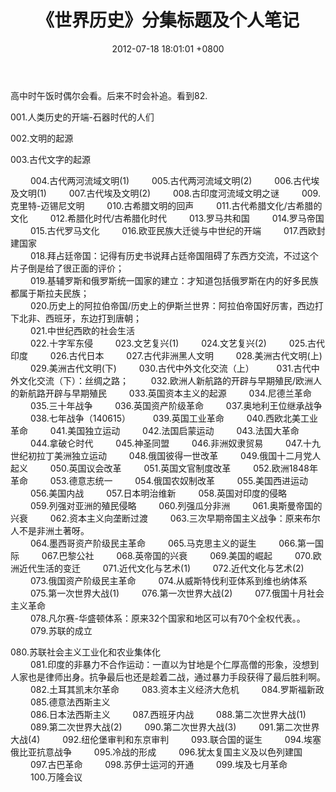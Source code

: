 ﻿---
layout: post
title:  "《世界历史》分集标题及个人笔记"
date:   2012-07-18 18:01:01 +0800
categories: reviews
---
高中时午饭时偶尔会看。后来不时会补追。看到82.  
   
001.人类历史的开端-石器时代的人们　　 

002.文明的起源　　 

003.古代文字的起源  
  
　　
004.古代两河流域文明(1)
　　
005.古代两河流域文明(2)
　　
006.古代埃及文明(1)
　　
007.古代埃及文明(2)
　　
008.古印度河流域文明之谜
　　
009.克里特-迈锡尼文明
　　
010.古希腊文明的回声
　　
011.古代希腊文化/古希腊的文化
　　
012.希腊化时代/古希腊化时代
　　
013.罗马共和国
　　
014.罗马帝国
　　
015.古代罗马文化
　　
016.欧亚民族大迁徙与中世纪的开端
　　
017.西欧封建国家  
　　
018.拜占廷帝国：记得有历史书说拜占廷帝国阻碍了东西方交流，不过这个片子倒是给了很正面的评价；  
　　
019.基辅罗斯和俄罗斯统一国家的建立：才知道包括俄罗斯在内的好多民族都属于斯拉夫民族；  
　　
020.历史上的阿拉伯帝国/历史上的伊斯兰世界：阿拉伯帝国好厉害，西边打下北非、西班牙，东边打到唐朝；  
　　
021.中世纪西欧的社会生活  
　　
022.十字军东侵
　　
023.文艺复兴(1)
　　
024.文艺复兴(2)
　　
025.古代印度
　　
026.古代日本
　　
027.古代非洲黑人文明
　　
028.美洲古代文明(上)
　　
029.美洲古代文明(下)
　　
030.古代中外文化交流（上）
　　
031.古代中外文化交流（下）：丝绸之路；
　　
032.欧洲人新航路的开辟与早期殖民/欧洲人的新航路开辟与早期殖民
　　
033.英国资本主义的起源
　　
034.尼德兰革命
　　
035.三十年战争
　　
036.英国资产阶级革命
　　
037.奥地利王位继承战争
　　
038.七年战争（140615）
　　
039.英国工业革命
　　
040.西欧北美工业革命
　　
041.美国独立运动
　　
042.法国启蒙运动
　　
043.法国大革命
　　
044.拿破仑时代
　　
045.神圣同盟
　　
046.非洲奴隶贸易
　　
047.十九世纪初拉丁美洲独立运动
　　
048.俄国彼得一世改革
　　
049.俄国十二月党人起义
　　
050.英国议会改革
　　
051.英国文官制度改革
　　
052.欧洲1848年革命
　　
053.德意志统一
　　
054.俄国农奴制改革
　　
055.美国西进运动
　　
056.美国内战
　　
057.日本明治维新
　　
058.英国对印度的侵略
　　
059.列强对亚洲的殖民侵略
　　
060.列强瓜分非洲
　　
061.奥斯曼帝国的兴衰
　　
062.资本主义向垄断过渡
　　
063.三次早期帝国主义战争：原来布尔人不是非洲土著呀。  
　　
064.墨西哥资产阶级民主革命
　　
065.马克思主义的诞生
　　
066.第一国际
　　
067.巴黎公社
　　
068.英帝国的兴衰
　　
069.美国的崛起
　　
070.欧洲近代生活的变迁
　　
071.近代文化与艺术(1)
　　
072.近代文化与艺术(2)
　　
073.俄国资产阶级民主革命
　　
074.从威斯特伐利亚体系到维也纳体系
　　
075.第一次世界大战(1)
　　
076.第一次世界大战(2)
　　
077.俄国十月社会主义革命  
　　
078.凡尔赛-华盛顿体系：原来32个国家和地区可以有70个全权代表。。  
　　
079.苏联的成立  

080.苏联社会主义工业化和农业集体化  
　　
081.印度的非暴力不合作运动：一直以为甘地是个仁厚高僧的形象，没想到人家也是律师出身。抗争最后也还是趁着二战，通过暴力手段获得了最后胜利啊。  
  　　
082.土耳其凯末尔革命
　　
083.资本主义经济大危机
　　
084.罗斯福新政
　　
085.德意法西斯主义  
　　
086.日本法西斯主义
　　
087.西班牙内战
　　
088.第二次世界大战(1)
　　
089.第二次世界大战(2)
　　
090.第二次世界大战(3)
　　
091.第二次世界大战(4)
　　
092.纽伦堡审判和东京审判
　　
093.联合国的诞生
　　
094.埃塞俄比亚抗意战争
　　
095.冷战的形成
　　
096.犹太复国主义及以色列建国
　　
097.古巴革命
　　
098.苏伊士运河的开通
　　
099.埃及七月革命
　　
100.万隆会议